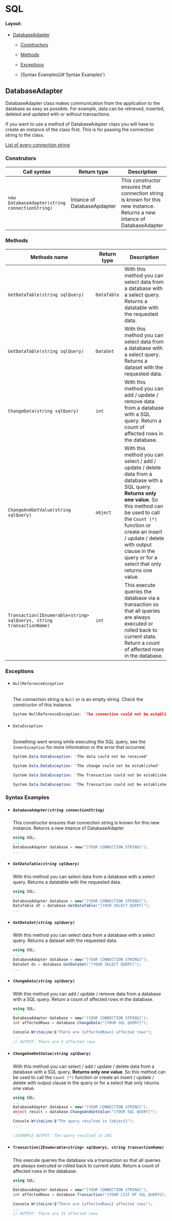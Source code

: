 # SQL

#### Layout:

- [DatabaseAdapter](#DatabaseAdapter)

  - [Constructors](#Construtors)

  - [Methods](#Methods)

  - [Exceptions](#Exceptions)

  - [Syntax Examples](#'Syntax Examples')

    

## DatabaseAdapter

DatabaseAdapter class makes communication from the application to the database as easy as possible. For example, data can be retrieved, inserted, deleted and updated with or without transactions.

If you want to use a method of DatabaseAdapter class you will have to create an instance of the class first. This is for passing the connection string to the class.

<a href="https://www.connectionstrings.com/" target="_blank">List of every connection string</a>



### Construtors

| Call syntax                                    | Return type                 | Description                                                  |
| ---------------------------------------------- | --------------------------- | ------------------------------------------------------------ |
| `new DatabaseAdapter(string connectionString)` | Intance of DatabaseApdapter | This constructor ensures that connection string is known for this new instance. Returns a new intance of DatabaseAdapter |



### Methods

| Methode name                                                 | Return type | Description                                                  |
| ------------------------------------------------------------ | ----------- | ------------------------------------------------------------ |
| `GetDataTable(string sqlQuery)`                              | `DataTable` | With this method you can select data from a database with a select query. Returns a datatable with the requested data. |
| `GetDataTable(string sqlQuery)`                              | `DataSet`   | With this method you can select data from a database with a select query. Returns a dataset with the requested data. |
| `ChangeData(string sqlQuery)`                                | `int`       | With this method you can add / update / remove data from a database with a SQL query. Return a count of affected rows in the database. |
| `ChangeAndGetValue(string sqlQuery)`                         | `object`    | With this method you can select / add / update / delete data from a database with a SQL query. **Returns only one value**. So this method can be used to call the `Count (*)` function or create an insert / update / delete with output clause in the query or for a select that only returns one value. |
| `Transaction(IEnumerable<string> sqlQuerys, string transactionName)` | `int`       | This execute queries the database via a transaction so that all queries are always executed or rolled back to current state. Return a count of affected rows in the database. |



### Exceptions

- ###### `NullReferenceException`

  The connection string is `Null` or is an empty string. Check the constructor of this instance.

  ```c
  System.NullReferenceException: 'The connection could not be established because connection string was empty'
  ```

  

- ###### `DataException`

  Something went wrong while executing the SQL query, see the `InnerException` for more information or the error that occurred.

  ```c#
  System.Data.DataException: 'The data could not be received'
  ```

  ```c#
  System.Data.DataException: 'The change could not be established'
  ```

  ```c#
  System.Data.DataException: 'The Transaction could not be established'
  ```

  ```c#
  System.Data.DataException: 'The Transaction could not be established and a rollback has failed!'
  ```






### Syntax Examples

- ##### `DatabaseAdapter(string connectionString)`

  This constructor ensures that connection string is known for this new instance. Returns a new intance of DatabaseAdapter

  ```c#
  using SQL;
  ...
  DatabaseAdapter database = new("[YOUR CONNECTION STRING]");
  ...
  ```

  

- ##### `GetDataTable(string sqlQuery)`

  With this method you can select data from a database with a select query. Returns a datatable with the requested data.

  ```c#
  using SQL;
  ...
  DatabaseAdapter database = new("[YOUR CONNECTION STRING]");
  DataTable dt = database.GetDataTable("[YOUR SELECT QUERY]");
  ...
  ```

  

- ##### `GetDataSet(string sqlQuery)`

  With this method you can select data from a database with a select query. Returns a dataset with the requested data.

  ```c#
  using SQL;
  ...
  DatabaseAdapter database = new("[YOUR CONNECTION STRING]");
  DataSet ds = database.GetDataSet("[YOUR SELECT QUERY]");
  ...
  ```

  

- ##### `ChangeData(string sqlQuery)`

  With this method you can add / update / remove data from a database with a SQL query. Return a count of affected rows in the database.  

  ```c#
  using SQL;
  ...
  DatabaseAdapter database = new("[YOUR CONNECTION STRING]");
  int affectedRows = database.ChangeData("[YOUR SQL QUERY]");
  
  Console.WriteLine($"There are {affectedRows} affected rows");
  ...
  // OUTPUT: There are 5 affected rows
  
  
  ```




- ##### `ChangeAndGetValue(string sqlQuery)`

  With this method you can select / add / update / delete data from a database with a SQL query. **Returns only one value**. So this method can be used to call the `Count (*)` function or create an insert / update / delete with output clause in the query or for a select that only returns one value.

  ```c#
  using SQL;
  ...
  DatabaseAdapter database = new("[YOUR CONNECTION STRING]");
  object result = database.ChangeAndGetValue("[YOUR SQL QUERY]");
  
  Console.WriteLine($"The query resulted in {object}");
  ...
      
  //EXAMPLE OUTPUT: The query resulted in 205
  ```

  

- ##### `Transaction(IEnumerable<string> sqlQuerys, string transactionName)`

  This execute queries the database via a transaction so that all queries are always executed or rolled back to current state. Return a count of affected rows in the database.

  ```c#
  using SQL;
  ...
  DatabaseAdapter database = new("[YOUR CONNECTION STRING]");
  int affectedRows = database.Transaction("[YOUR LIST OF SQL QUERYS], [A NEW TRANACTION NAME]");
  
  Console.WriteLine($"There are {affectedRows} affected rows");
  ...
  // OUTPUT: There are 31 affected rows
  ```

  



##### 



###### 

